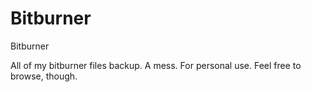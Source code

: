 # Bitburner
Bitburner

All of my bitburner files backup. A mess. For personal use. Feel free to browse, though.
